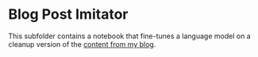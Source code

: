 # Blog Post Imitator

This subfolder contains a notebook that fine-tunes a language model on a cleanup version of the [content from my blog](https://github.com/danielcorin/blog/tree/main/content).
